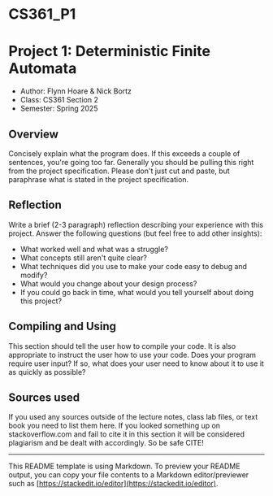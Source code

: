 # CS361_P1
# Project 1: Deterministic Finite Automata

* Author: Flynn Hoare & Nick Bortz
* Class: CS361 Section 2
* Semester: Spring 2025

## Overview

Concisely explain what the program does. If this exceeds a couple of
sentences, you're going too far. Generally you should be pulling this
right from the project specification. Please don't just cut and
paste, but paraphrase what is stated in the project specification.

## Reflection

Write a brief (2-3 paragraph) reflection describing your experience with this 
project. Answer the following questions (but feel free to add other insights): 
- What worked well and what was a struggle?
- What concepts still aren't quite clear?
- What techniques did you use to make your code easy to debug and modify?
- What would you change about your design process?
- If you could go back in time, what would you tell yourself about doing this project?

## Compiling and Using

This section should tell the user how to compile your code.  It is
also appropriate to instruct the user how to use your code. Does your
program require user input? If so, what does your user need to know
about it to use it as quickly as possible?

## Sources used

If you used any sources outside of the lecture notes, class lab files,
or text book you need to list them here. If you looked something up on
stackoverflow.com and fail to cite it in this section it will be
considered plagiarism and be dealt with accordingly. So be safe CITE!

----------
This README template is using Markdown. To preview your README output,
you can copy your file contents to a Markdown editor/previewer such
as [https://stackedit.io/editor](https://stackedit.io/editor).